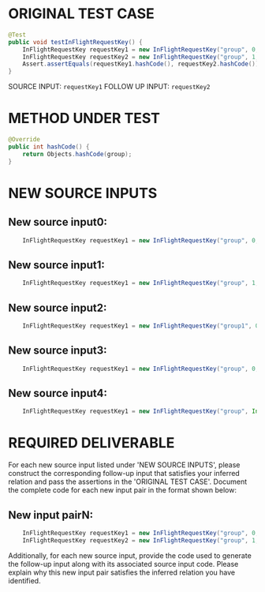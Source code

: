 # ORIGINAL TEST CASE
```java
@Test
public void testInFlightRequestKey() {
    InFlightRequestKey requestKey1 = new InFlightRequestKey("group", 0, 0);
    InFlightRequestKey requestKey2 = new InFlightRequestKey("group", 1, 1);
    Assert.assertEquals(requestKey1.hashCode(), requestKey2.hashCode());
}

```
SOURCE INPUT: `requestKey1`
FOLLOW UP INPUT: `requestKey2`


# METHOD UNDER TEST
```java
@Override
public int hashCode() {
    return Objects.hashCode(group);
}

```


# NEW SOURCE INPUTS
## New source input0:
```java
    InFlightRequestKey requestKey1 = new InFlightRequestKey("group", 0, 1);
```

## New source input1:
```java
    InFlightRequestKey requestKey1 = new InFlightRequestKey("group", 1, 0);
```

## New source input2:
```java
    InFlightRequestKey requestKey1 = new InFlightRequestKey("group1", 0, 0);
```

## New source input3:
```java
    InFlightRequestKey requestKey1 = new InFlightRequestKey("group", 0, Integer.MAX_VALUE);
```

## New source input4:
```java
    InFlightRequestKey requestKey1 = new InFlightRequestKey("group", Integer.MAX_VALUE, 0);
```



# REQUIRED DELIVERABLE
For each new source input listed under 'NEW SOURCE INPUTS', please construct the corresponding follow-up input that satisfies your inferred relation and pass the assertions in the 'ORIGINAL TEST CASE'. Document the complete code for each new input pair in the format shown below:
## New input pairN:
```java
    InFlightRequestKey requestKey1 = new InFlightRequestKey("group", 0, 0);
    InFlightRequestKey requestKey2 = new InFlightRequestKey("group", 1, 1);
```

Additionally, for each new source input, provide the code used to generate the follow-up input along with its associated source input code. Please explain why this new input pair satisfies the inferred relation you have identified.